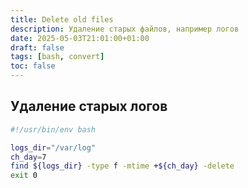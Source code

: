 ```yaml
---
title: Delete old files
description: Удаление старых файлов, например логов
date: 2025-05-03T21:01:00+01:00
draft: false
tags: [bash, convert] 
toc: false
---
```



## Удаление старых логов

```bash
#!/usr/bin/env bash

logs_dir="/var/log"
ch_day=7
find ${logs_dir} -type f -mtime +${ch_day} -delete
exit 0
```
